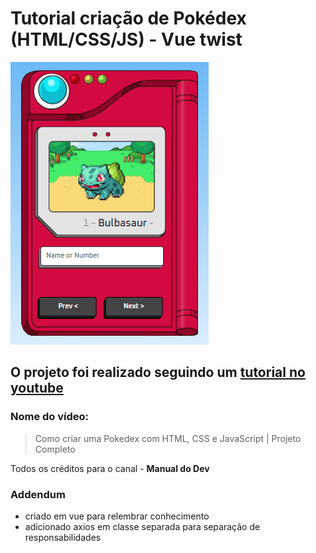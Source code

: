 # Tutorial criação de Pokédex (HTML/CSS/JS) - Vue twist

<img src="./public/exemplo-image.png" alt="exemplo imagem">

## O projeto foi realizado seguindo um [tutorial no youtube](https://youtu.be/SjtdH3dWLa8)

### Nome do vídeo:
> Como criar uma Pokedex com HTML, CSS e JavaScript | Projeto Completo

Todos os créditos para o canal - **Manual do Dev**

### Addendum
- criado em vue para relembrar conhecimento
- adicionado axios em classe separada para separação de responsabilidades